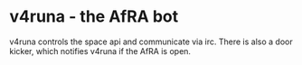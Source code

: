 # v4runa - the AfRA bot

v4runa controls the space api and communicate via irc.
There is also a door kicker, which notifies v4runa if the AfRA is open.
